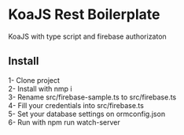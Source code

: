 # KoaJS Rest Boilerplate

KoaJS with type script and firebase authorizaton

## Install
1- Clone project <br>
2- Install with nmp i <br>
3- Rename  src/firebase-sample.ts to src/firebase.ts <br>
4- Fill your credentials into src/firebase.ts <br>
5- Set your database settings on ormconfig.json <br>
6- Run with npm run watch-server <br>
